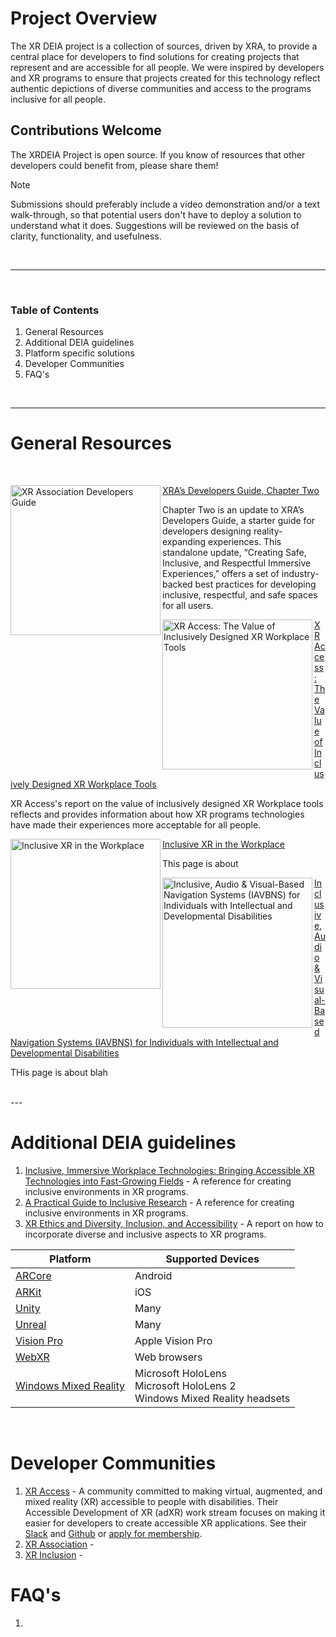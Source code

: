 # Project Overview 
The XR DEIA project is a collection of sources, driven by XRA, to provide a central place for developers to find solutions for creating projects that represent and are accessible for all people. We were inspired by developers and XR programs to ensure that projects created for this technology reflect authentic depictions of diverse communities and access to the programs inclusive for all people. 

## Contributions Welcome
The XRDEIA Project is open source. If you know of resources that other developers could benefit from, please share them!
> [!NOTE]
>
> Submissions should preferably include a video demonstration and/or a text walk-through, so that potential users don't have to deploy a solution to understand what it does.  Suggestions will be reviewed on the basis of clarity, functionality, and usefulness.
<br />

---

<br />

### Table of Contents
1. General Resources 
2. Additional DEIA guidelines 
4. Platform specific solutions 
5. Developer Communities
6. FAQ's

<br />

---

# General Resources

<br />

<a href="https://xra.org/research/xr-primer-2-0-a-starter-guide-for-developers/"> <img src="https://i.imgur.com/ah6Zhbp.jpg" width=240 align="left" alt="XR Association Developers Guide"></a>[XRA’s Developers Guide, Chapter Two](https://xra.org/research/xr-primer-2-0-a-starter-guide-for-developers/)

Chapter Two is an update to XRA’s Developers Guide, a starter guide for developers designing reality-expanding experiences. This standalone update, “Creating Safe, Inclusive, and Respectful Immersive Experiences,” offers a set of industry-backed best practices for developing inclusive, respectful, and safe spaces for all users. 

<a href="https://xraccess.org/bcxr-report/"> <img src="https://" width=240 align="left" alt="XR Access: The Value of Inclusively Designed XR Workplace Tools"></a>[XR Access: The Value of Inclusively Designed XR Workplace Tools](https://xraccess.org/bcxr-report/)

XR Access's report on the value of inclusively designed XR Workplace tools reflects and provides information about how XR programs technologies have made their experiences more acceptable for all people. 


<a href="https://www.peatworks.org/futureofwork/xr/inclusiveworkplacexr/"> <img src="https://" width=240 align="left" alt="Inclusive XR in the Workplace"></a>[Inclusive XR in the Workplace](https://www.peatworks.org/futureofwork/xr/inclusiveworkplacexr/)

This page is about 

<a href="https://shop.cta.tech/collections/standards/products/inclusive-audio-visual-based-navigation-systems-iavbns-for-individuals-with-intellectual-and-developmental-disabilities-cta-2076-1?_gl=1*1fhzkg7*_gcl_au*NzQ0ODA2NTExLjE3MTc0MzAzNDE.*_ga*MTY1OTM5Nzc1NC4xNzE3NDMwMzQx*_ga_5P7N8TBME7*MTcxODkxNDQyNi44LjEuMTcxODkxNDU4OC4yLjAuMA..&_ga=2.233895646.1373494073.1718911274-1659397754.1717430341"> <img src="https://" width=240 align="left" alt="Inclusive, Audio & Visual-Based Navigation Systems (IAVBNS) for Individuals with Intellectual and Developmental Disabilities"></a>[Inclusive, Audio & Visual-Based Navigation Systems (IAVBNS) for Individuals with Intellectual and Developmental Disabilities](https://shop.cta.tech/collections/standards/products/inclusive-audio-visual-based-navigation-systems-iavbns-for-individuals-with-intellectual-and-developmental-disabilities-cta-2076-1?_gl=1*1fhzkg7*_gcl_au*NzQ0ODA2NTExLjE3MTc0MzAzNDE.*_ga*MTY1OTM5Nzc1NC4xNzE3NDMwMzQx*_ga_5P7N8TBME7*MTcxODkxNDQyNi44LjEuMTcxODkxNDU4OC4yLjAuMA..&_ga=2.233895646.1373494073.1718911274-1659397754.1717430341)

THis page is about blah 

<br />
---

# Additional DEIA guidelines 
1. [Inclusive, Immersive Workplace Technologies: Bringing Accessible XR Technologies into Fast-Growing Fields](http://xra.org/wp-content/uploads/2021/10/InclusiveXROnePager_PEATandXRA.pdf) - A reference for creating inclusive environments in XR programs.
2. [A Practical Guide to Inclusive Research](http://medium.com/inclusive-researchf) - A reference for creating inclusive environments in XR programs.
3. [XR Ethics and Diversity, Inclusion, and Accessibility](http://standards.ieee.org/wpcontent/uploads/2022/04/Ethics_Diversity_Inclusion_Accessibility.pdf) - A report on how to incorporate diverse and inclusive aspects to XR programs. 

 
| Platform              	| Supported Devices                                                                                              	|
|-----------------------	|----------------------------------------------------------------------------------------------------------------	|
| [ARCore](#arcore)                                        | Android                                                                      	|
| [ARKit](#arkit)                                         	| iOS                                                                          	|
| [Unity](#unity)                                         	| Many                          	|
| [Unreal](#unreal-engine)                                	| Many                          	|
| [Vision Pro](#vision-pro)                                        | Apple Vision Pro                                                       	|
| [WebXR](#webxr)                                         	| Web browsers                       	|
| [Windows Mixed Reality](#windows-mixed-reality-toolkit) 	| Microsoft HoloLens<br>Microsoft HoloLens 2<br>Windows Mixed Reality headsets 	|
<br />

# Developer Communities 
1. [XR Access](https://xraccess.org/) - A community committed to making virtual, augmented, and mixed reality (XR) accessible to people with disabilities.  Their Accessible Development of XR (adXR) work stream focuses on making it easier for developers to create accessible XR applications. See their [Slack](https://bit.ly/xraccess-slack) and [Github](https://github.com/XR-Access-Initiative) or [apply for membership](https://bit.ly/xraccess-interest).
2. [XR Association](https://xra.org/) - 
3. [XR Inclusion](https://www.xrinclusion.org) - 

# FAQ's
1. 
